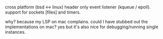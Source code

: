 cross platform (bsd <-> linux) header only event listener (kqueue / epoll). support for sockets [files] and timers.

why? because my LSP on mac complains. could I have stubbed out the implementations on mac? yes but it's also nice for debugging/running single instances.

